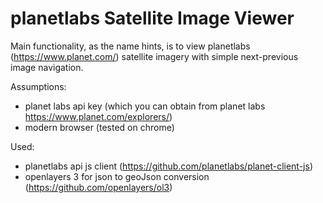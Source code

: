 # planetlabs Satellite Image Viewer
Main functionality, as the name hints, is to view planetlabs (https://www.planet.com/) satellite imagery with simple next-previous image navigation.

Assumptions:
 * planet labs api key (which you can obtain from planet labs https://www.planet.com/explorers/)
 * modern browser (tested on chrome)

Used:
 * planetlabs api js client (https://github.com/planetlabs/planet-client-js)
 * openlayers 3 for json to geoJson conversion (https://github.com/openlayers/ol3)
